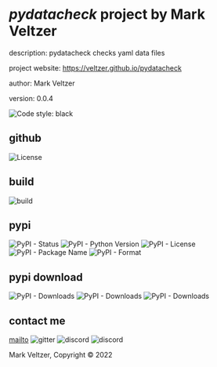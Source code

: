 # *pydatacheck* project by Mark Veltzer

description: pydatacheck checks yaml data files

project website: https://veltzer.github.io/pydatacheck

author: Mark Veltzer

version: 0.0.4

![Code style: black](https://img.shields.io/badge/code%20style-black-000000.svg)

## github

![License](https://img.shields.io/github/license/veltzer/pytconf)

## build

![build](https://github.com/veltzer/pydatacheck/workflows/build/badge.svg)

## pypi

![PyPI - Status](https://img.shields.io/pypi/status/pydatacheck)
![PyPI - Python Version](https://img.shields.io/pypi/pyversions/pydatacheck)
![PyPI - License](https://img.shields.io/pypi/l/pydatacheck)
![PyPI - Package Name](https://img.shields.io/pypi/v/pydatacheck)
![PyPI - Format](https://img.shields.io/pypi/format/pydatacheck)

## pypi download

![PyPI - Downloads](https://img.shields.io/pypi/dd/pydatacheck)
![PyPI - Downloads](https://img.shields.io/pypi/dw/pydatacheck)
![PyPI - Downloads](https://img.shields.io/pypi/dm/pydatacheck)



## contact me
[mailto](mailto:mark.veltzer@gmail.com)
![gitter](https://img.shields.io/gitter/room/veltzer/mark.veltzer)
![discord](https://img.shields.io/discord/719336281624281119)
![discord](https://img.shields.io/discord/719336282194444302)

Mark Veltzer, Copyright © 2022
